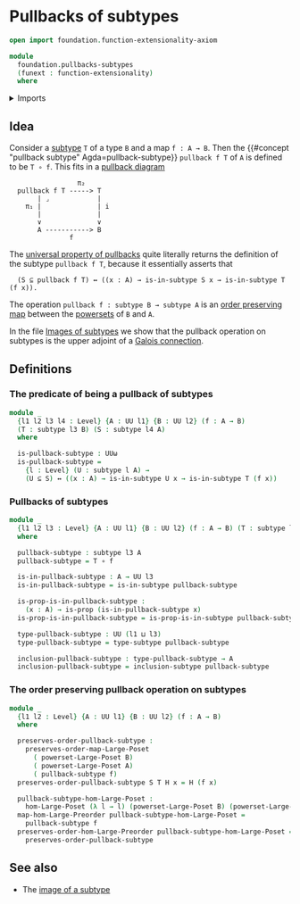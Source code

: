 # Pullbacks of subtypes

```agda
open import foundation.function-extensionality-axiom

module
  foundation.pullbacks-subtypes
  (funext : function-extensionality)
  where
```

<details><summary>Imports</summary>

```agda
open import foundation.logical-equivalences funext
open import foundation.powersets funext
open import foundation.universe-levels

open import foundation-core.function-types
open import foundation-core.propositions
open import foundation-core.subtypes funext

open import order-theory.order-preserving-maps-large-posets funext
open import order-theory.order-preserving-maps-large-preorders funext
```

</details>

## Idea

Consider a [subtype](foundation-core.subtypes.md) `T` of a type `B` and a map
`f : A → B`. Then the {{#concept "pullback subtype" Agda=pullback-subtype}}
`pullback f T` of `A` is defined to be `T ∘ f`. This fits in a
[pullback diagram](foundation-core.pullbacks.md)

```text
                 π₂
  pullback f T -----> T
       | ⌟            |
    π₁ |              | i
       |              |
       ∨              ∨
       A -----------> B
               f
```

The
[universal property of pullbacks](foundation.universal-property-pullbacks.md)
quite literally returns the definition of the subtype `pullback f T`, because it
essentially asserts that

```text
  (S ⊆ pullback f T) ↔ ((x : A) → is-in-subtype S x → is-in-subtype T (f x)).
```

The operation `pullback f : subtype B → subtype A` is an
[order preserving map](order-theory.order-preserving-maps-large-posets.md)
between the [powersets](foundation.powersets.md) of `B` and `A`.

In the file [Images of subtypes](foundation.images-subtypes.md) we show that the
pullback operation on subtypes is the upper adjoint of a
[Galois connection](order-theory.galois-connections-large-posets.md).

## Definitions

### The predicate of being a pullback of subtypes

```agda
module _
  {l1 l2 l3 l4 : Level} {A : UU l1} {B : UU l2} (f : A → B)
  (T : subtype l3 B) (S : subtype l4 A)
  where

  is-pullback-subtype : UUω
  is-pullback-subtype =
    {l : Level} (U : subtype l A) →
    (U ⊆ S) ↔ ((x : A) → is-in-subtype U x → is-in-subtype T (f x))
```

### Pullbacks of subtypes

```agda
module _
  {l1 l2 l3 : Level} {A : UU l1} {B : UU l2} (f : A → B) (T : subtype l3 B)
  where

  pullback-subtype : subtype l3 A
  pullback-subtype = T ∘ f

  is-in-pullback-subtype : A → UU l3
  is-in-pullback-subtype = is-in-subtype pullback-subtype

  is-prop-is-in-pullback-subtype :
    (x : A) → is-prop (is-in-pullback-subtype x)
  is-prop-is-in-pullback-subtype = is-prop-is-in-subtype pullback-subtype

  type-pullback-subtype : UU (l1 ⊔ l3)
  type-pullback-subtype = type-subtype pullback-subtype

  inclusion-pullback-subtype : type-pullback-subtype → A
  inclusion-pullback-subtype = inclusion-subtype pullback-subtype
```

### The order preserving pullback operation on subtypes

```agda
module _
  {l1 l2 : Level} {A : UU l1} {B : UU l2} (f : A → B)
  where

  preserves-order-pullback-subtype :
    preserves-order-map-Large-Poset
      ( powerset-Large-Poset B)
      ( powerset-Large-Poset A)
      ( pullback-subtype f)
  preserves-order-pullback-subtype S T H x = H (f x)

  pullback-subtype-hom-Large-Poset :
    hom-Large-Poset (λ l → l) (powerset-Large-Poset B) (powerset-Large-Poset A)
  map-hom-Large-Preorder pullback-subtype-hom-Large-Poset =
    pullback-subtype f
  preserves-order-hom-Large-Preorder pullback-subtype-hom-Large-Poset =
    preserves-order-pullback-subtype
```

## See also

- The [image of a subtype](foundation.images-subtypes.md)
